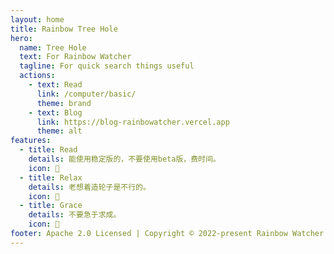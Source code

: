```yaml
---
layout: home
title: Rainbow Tree Hole
hero:
  name: Tree Hole
  text: For Rainbow Watcher
  tagline: For quick search things useful
  actions:
    - text: Read
      link: /computer/basic/
      theme: brand
    - text: Blog
      link: https://blog-rainbowatcher.vercel.app
      theme: alt
features:
  - title: Read
    details: 能使用稳定版的，不要使用beta版，费时间。
    icon: 📖
  - title: Relax
    details: 老想着造轮子是不行的。
    icon: 🍵
  - title: Grace
    details: 不要急于求成。
    icon: 🍷
footer: Apache 2.0 Licensed | Copyright © 2022-present Rainbow Watcher
---
```


<!-- <script>
import Home from '@rainbowatcher/theme-sika/components/Home.vue'
</script>

<Home /> -->
